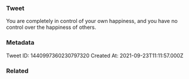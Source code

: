 ### Tweet
You are completely in control of your own happiness, and you have no control over the happiness of others.

### Metadata
Tweet ID: 1440997360230797320
Created At: 2021-09-23T11:11:57.000Z

### Related

